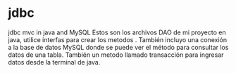 # jdbc
jdbc mvc in java and MySQL
Estos son los archivos DAO de mi proyecto en java, utilice interfas para crear los metodos . 
También incluyo una conexión a la base de datos MySQL donde se puede ver el método para consultar los datos de una tabla.
También un metodo llamado transacción para ingresar datos desde la terminal de java.
